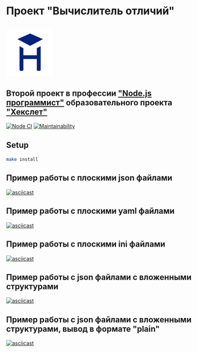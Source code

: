 # Проект "Вычислитель отличий"

## [![Hexlet Ltd. logo](https://raw.githubusercontent.com/Hexlet/hexletguides.github.io/master/images/hexlet_logo128.png)](https://ru.hexlet.io/pages/about)

## Второй проект в профессии ["Node.js программист"](https://ru.hexlet.io/professions/backend) образовательного проекта ["Хекслет"](https://ru.hexlet.io/pages/about)

[![Node CI](https://github.com/starkhv70/frontend-project-lvl2/workflows/Node.js%20CI/badge.svg)](https://github.com/starkhv70/frontend-project-lvl2/actions)
[![Maintainability](https://api.codeclimate.com/v1/badges/a5ade5ebd8cbda4f7931/maintainability)](https://codeclimate.com/github/starkhv70/frontend-project-lvl2/maintainability)

## Setup

```sh
make install
```

## Пример работы с плоскими json файлами

[![asciicast](https://asciinema.org/a/EvPGJZYLW3iQzudidw9QZMAx9.svg)](https://asciinema.org/a/EvPGJZYLW3iQzudidw9QZMAx9)

## Пример работы с плоскими yaml файлами

[![asciicast](https://asciinema.org/a/4m5PtgoufR31mBiKyHTQB0ulW.svg)](https://asciinema.org/a/4m5PtgoufR31mBiKyHTQB0ulW)

## Пример работы с плоскими ini файлами

[![asciicast](https://asciinema.org/a/Ddgkx3DYejsBbDG5MEx2SZ0Nd.svg)](https://asciinema.org/a/Ddgkx3DYejsBbDG5MEx2SZ0Nd)

## Пример работы с json файлами с вложенными структурами

[![asciicast](https://asciinema.org/a/aiy0TDo81QBZDLrZ35vnI8BHS.svg)](https://asciinema.org/a/aiy0TDo81QBZDLrZ35vnI8BHS)

## Пример работы с json файлами с вложенными структурами, вывод в формате "plain"

[![asciicast](https://asciinema.org/a/LXiRp0q7OU2d462qS86BzAowH.svg)](https://asciinema.org/a/LXiRp0q7OU2d462qS86BzAowH)
